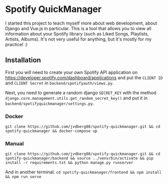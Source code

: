 # Spotify QuickManager
I started this project to teach myself more about web development, about Django and Vue.js in particular.
This is a tool that allows you to view all information about your Spotify library (such as Liked Songs, Playlists, 
Artists, Albums). It's not very useful for anything, but it's mostly for my practice! :)


## Installation

First you will need to create your own Spotify API application on
https://developer.spotify.com/dashboard/applications and put the `CLIENT ID` and `CLIENT Secret` in
`backend/spotifyauth/views.py`.

Next, you need to generate a random django `SECRET_KEY` with the method
`django.core.management.utils.get_random_secret_key()` and put it in `backend/spotifyquickmanager/settings.py`.

### Docker

`git clone https://github.com/jvdberg08/spotify-quickmanager.git
&& cd spotify-quickmanager && docker-compose up`


### Manual

`git clone https://github.com/jvdberg08/spotify-quickmanager.git && cd spotify-quickmanager/backend
&& source ../venv/bin/activate && pip install -r requirements.txt && python manage.py runserver`

And in another terminal: `cd spotify-quickmanager/frontend && npm install && npm run serve`